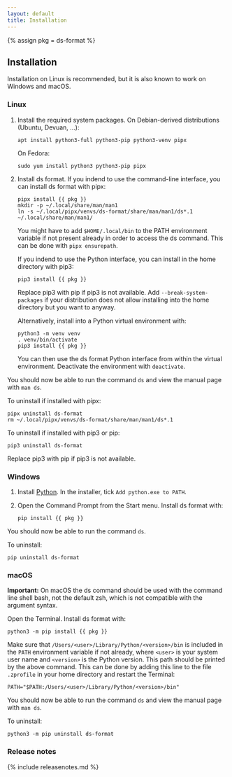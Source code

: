 ```yaml
---
layout: default
title: Installation
---
```


{% assign pkg = ds-format %}

## Installation

Installation on Linux is recommended, but it is also known to work on Windows
and macOS.

### Linux

1. Install the required system packages. On Debian-derived distributions
   (Ubuntu, Devuan, ...):

   ```
   apt install python3-full python3-pip python3-venv pipx
   ```

   On Fedora:

   ```
   sudo yum install python3 python3-pip pipx
   ```

2. Install ds format. If you indend to use the command-line interface, you can
   install ds format with pipx:

   ```
   pipx install {{ pkg }}
   mkdir -p ~/.local/share/man/man1
   ln -s ~/.local/pipx/venvs/ds-format/share/man/man1/ds*.1 ~/.local/share/man/man1/
   ```

   You might have to add `$HOME/.local/bin` to the PATH environment variable
   if not present already in order to access the ds command. This can be done
   with `pipx ensurepath`.

   If you indend to use the Python interface, you can install in the home
   directory with pip3:

   ```
   pip3 install {{ pkg }}
   ```

   Replace pip3 with pip if pip3 is not available. Add `--break-system-packages`
   if your distribution does not allow installing into the home directory but
   you want to anyway.

   Alternatively, install into a Python virtual environment with:

   ```
   python3 -m venv venv
   . venv/bin/activate
   pip3 install {{ pkg }}
   ```

   You can then use the ds format Python interface from within the virtual
   environment. Deactivate the environment with `deactivate`.

You should now be able to run the command `ds` and view the manual page with
`man ds`.

To uninstall if installed with pipx:

```
pipx uninstall ds-format
rm ~/.local/pipx/venvs/ds-format/share/man/man1/ds*.1
```

To uninstall if installed with pip3 or pip:

```
pip3 uninstall ds-format
```

Replace pip3 with pip if pip3 is not available.

### Windows

1. Install [Python](https://www.python.org/). In the installer, tick `Add
python.exe to PATH`.

2. Open the Command Prompt from the Start menu. Install ds format with:

    ```
	pip install {{ pkg }}
	```

You should now be able to run the command `ds`.

To uninstall:

```
pip uninstall ds-format
```

### macOS

**Important:** On macOS the ds command should be used with the command line
shell bash, not the default zsh, which is not compatible with the argument
syntax.

Open the Terminal. Install ds format with:

```
python3 -m pip install {{ pkg }}
```

Make sure that `/Users/<user>/Library/Python/<version>/bin` is included in the
`PATH` environment variable if not already, where `<user>` is your system
user name and `<version>` is the Python version. This path should be printed
by the above command. This can be done by adding this line to the file
`.zprofile` in your home directory and restart the Terminal:

```
PATH="$PATH:/Users/<user>/Library/Python/<version>/bin"
```

You should now be able to run the command `ds` and view the manual page with
`man ds`.

To uninstall:

```
python3 -m pip uninstall ds-format
```

### Release notes

{% include releasenotes.md %}

